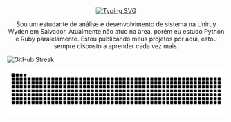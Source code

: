 <div align="center">
  <a href="https://git.io/typing-svg">
    <img src="https://readme-typing-svg.demolab.com?font=Fira+Code&weight=500&size=22&pause=1000&color=6A5ACD&center=true&vCenter=true&random=false&width=524&lines=%E2%8A%B9+Welcome+to+my+profile!+%CB%99%E1%B5%95%CB%99+%E2%8A%B9+" alt="Typing SVG">
  </a>
</div>


<p align="center"> Sou um estudante de análise e desenvolvimento de sistema na Uniruy Wyden em Salvador. Atualmente não atuo na área, porém eu estudo Python e Ruby paralelamente.
  Estou publicando meus projetos por aqui, estou sempre disposto a aprender cada vez mais.
</p>

![GitHub Streak](https://streak-stats.demolab.com?user=ry4nRobert&theme=blueberry&hide_border=true&locale=pt_BR&card_height=150)


<picture align="center">
  <source media="(prefers-color-scheme: dark)" srcset="https://raw.githubusercontent.com/ry4nRobert/ry4nRobert/output/github-contribution-grid-snake-dark.svg">
  <source media="(prefers-color-scheme: light)" srcset="https://raw.githubusercontent.com/ry4nRobert/ry4nRobert/output/github-contribution-grid-snake-dark.svg">
  <img align="center" alt="github contribution grid snake animation" src="https://raw.githubusercontent.com/ry4nRobert/ry4nRobert/output/github-contribution-grid-snake.svg">
</picture>
